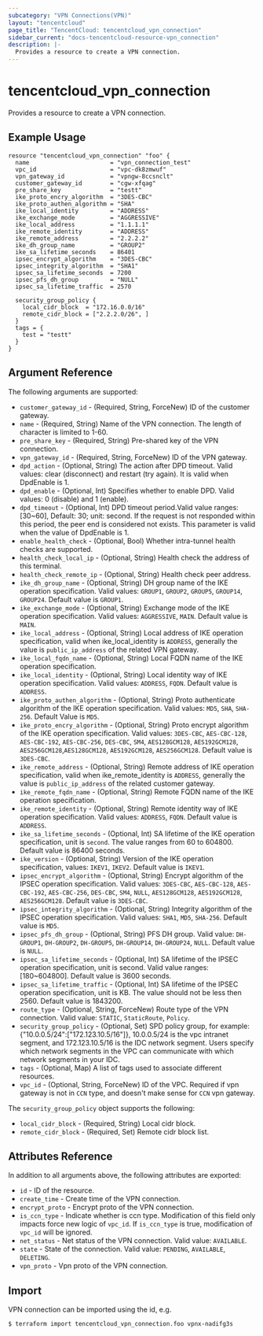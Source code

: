```yaml
---
subcategory: "VPN Connections(VPN)"
layout: "tencentcloud"
page_title: "TencentCloud: tencentcloud_vpn_connection"
sidebar_current: "docs-tencentcloud-resource-vpn_connection"
description: |-
  Provides a resource to create a VPN connection.
---
```


# tencentcloud_vpn_connection

Provides a resource to create a VPN connection.

## Example Usage

```hcl
resource "tencentcloud_vpn_connection" "foo" {
  name                       = "vpn_connection_test"
  vpc_id                     = "vpc-dk8zmwuf"
  vpn_gateway_id             = "vpngw-8ccsnclt"
  customer_gateway_id        = "cgw-xfqag"
  pre_share_key              = "testt"
  ike_proto_encry_algorithm  = "3DES-CBC"
  ike_proto_authen_algorithm = "SHA"
  ike_local_identity         = "ADDRESS"
  ike_exchange_mode          = "AGGRESSIVE"
  ike_local_address          = "1.1.1.1"
  ike_remote_identity        = "ADDRESS"
  ike_remote_address         = "2.2.2.2"
  ike_dh_group_name          = "GROUP2"
  ike_sa_lifetime_seconds    = 86401
  ipsec_encrypt_algorithm    = "3DES-CBC"
  ipsec_integrity_algorithm  = "SHA1"
  ipsec_sa_lifetime_seconds  = 7200
  ipsec_pfs_dh_group         = "NULL"
  ipsec_sa_lifetime_traffic  = 2570

  security_group_policy {
    local_cidr_block  = "172.16.0.0/16"
    remote_cidr_block = ["2.2.2.0/26", ]
  }
  tags = {
    test = "testt"
  }
}
```

## Argument Reference

The following arguments are supported:

* `customer_gateway_id` - (Required, String, ForceNew) ID of the customer gateway.
* `name` - (Required, String) Name of the VPN connection. The length of character is limited to 1-60.
* `pre_share_key` - (Required, String) Pre-shared key of the VPN connection.
* `vpn_gateway_id` - (Required, String, ForceNew) ID of the VPN gateway.
* `dpd_action` - (Optional, String) The action after DPD timeout. Valid values: clear (disconnect) and restart (try again). It is valid when DpdEnable is 1.
* `dpd_enable` - (Optional, Int) Specifies whether to enable DPD. Valid values: 0 (disable) and 1 (enable).
* `dpd_timeout` - (Optional, Int) DPD timeout period.Valid value ranges: [30~60], Default: 30; unit: second. If the request is not responded within this period, the peer end is considered not exists. This parameter is valid when the value of DpdEnable is 1.
* `enable_health_check` - (Optional, Bool) Whether intra-tunnel health checks are supported.
* `health_check_local_ip` - (Optional, String) Health check the address of this terminal.
* `health_check_remote_ip` - (Optional, String) Health check peer address.
* `ike_dh_group_name` - (Optional, String) DH group name of the IKE operation specification. Valid values: `GROUP1`, `GROUP2`, `GROUP5`, `GROUP14`, `GROUP24`. Default value is `GROUP1`.
* `ike_exchange_mode` - (Optional, String) Exchange mode of the IKE operation specification. Valid values: `AGGRESSIVE`, `MAIN`. Default value is `MAIN`.
* `ike_local_address` - (Optional, String) Local address of IKE operation specification, valid when ike_local_identity is `ADDRESS`, generally the value is `public_ip_address` of the related VPN gateway.
* `ike_local_fqdn_name` - (Optional, String) Local FQDN name of the IKE operation specification.
* `ike_local_identity` - (Optional, String) Local identity way of IKE operation specification. Valid values: `ADDRESS`, `FQDN`. Default value is `ADDRESS`.
* `ike_proto_authen_algorithm` - (Optional, String) Proto authenticate algorithm of the IKE operation specification. Valid values: `MD5`, `SHA`, `SHA-256`. Default Value is `MD5`.
* `ike_proto_encry_algorithm` - (Optional, String) Proto encrypt algorithm of the IKE operation specification. Valid values: `3DES-CBC`, `AES-CBC-128`, `AES-CBC-192`, `AES-CBC-256`, `DES-CBC`, `SM4`, `AES128GCM128`, `AES192GCM128`, `AES256GCM128`,`AES128GCM128`, `AES192GCM128`, `AES256GCM128`. Default value is `3DES-CBC`.
* `ike_remote_address` - (Optional, String) Remote address of IKE operation specification, valid when ike_remote_identity is `ADDRESS`, generally the value is `public_ip_address` of the related customer gateway.
* `ike_remote_fqdn_name` - (Optional, String) Remote FQDN name of the IKE operation specification.
* `ike_remote_identity` - (Optional, String) Remote identity way of IKE operation specification. Valid values: `ADDRESS`, `FQDN`. Default value is `ADDRESS`.
* `ike_sa_lifetime_seconds` - (Optional, Int) SA lifetime of the IKE operation specification, unit is `second`. The value ranges from 60 to 604800. Default value is 86400 seconds.
* `ike_version` - (Optional, String) Version of the IKE operation specification, values: `IKEV1`, `IKEV2`. Default value is `IKEV1`.
* `ipsec_encrypt_algorithm` - (Optional, String) Encrypt algorithm of the IPSEC operation specification. Valid values: `3DES-CBC`, `AES-CBC-128`, `AES-CBC-192`, `AES-CBC-256`, `DES-CBC`, `SM4`, `NULL`, `AES128GCM128`, `AES192GCM128`, `AES256GCM128`. Default value is `3DES-CBC`.
* `ipsec_integrity_algorithm` - (Optional, String) Integrity algorithm of the IPSEC operation specification. Valid values: `SHA1`, `MD5`, `SHA-256`. Default value is `MD5`.
* `ipsec_pfs_dh_group` - (Optional, String) PFS DH group. Valid value: `DH-GROUP1`, `DH-GROUP2`, `DH-GROUP5`, `DH-GROUP14`, `DH-GROUP24`, `NULL`. Default value is `NULL`.
* `ipsec_sa_lifetime_seconds` - (Optional, Int) SA lifetime of the IPSEC operation specification, unit is second. Valid value ranges: [180~604800]. Default value is 3600 seconds.
* `ipsec_sa_lifetime_traffic` - (Optional, Int) SA lifetime of the IPSEC operation specification, unit is KB. The value should not be less then 2560. Default value is 1843200.
* `route_type` - (Optional, String, ForceNew) Route type of the VPN connection. Valid value: `STATIC`, `StaticRoute`, `Policy`.
* `security_group_policy` - (Optional, Set) SPD policy group, for example: {"10.0.0.5/24":["172.123.10.5/16"]}, 10.0.0.5/24 is the vpc intranet segment, and 172.123.10.5/16 is the IDC network segment. Users specify which network segments in the VPC can communicate with which network segments in your IDC.
* `tags` - (Optional, Map) A list of tags used to associate different resources.
* `vpc_id` - (Optional, String, ForceNew) ID of the VPC. Required if vpn gateway is not in `CCN` type, and doesn't make sense for `CCN` vpn gateway.

The `security_group_policy` object supports the following:

* `local_cidr_block` - (Required, String) Local cidr block.
* `remote_cidr_block` - (Required, Set) Remote cidr block list.

## Attributes Reference

In addition to all arguments above, the following attributes are exported:

* `id` - ID of the resource.
* `create_time` - Create time of the VPN connection.
* `encrypt_proto` - Encrypt proto of the VPN connection.
* `is_ccn_type` - Indicate whether is ccn type. Modification of this field only impacts force new logic of `vpc_id`. If `is_ccn_type` is true, modification of `vpc_id` will be ignored.
* `net_status` - Net status of the VPN connection. Valid value: `AVAILABLE`.
* `state` - State of the connection. Valid value: `PENDING`, `AVAILABLE`, `DELETING`.
* `vpn_proto` - Vpn proto of the VPN connection.


## Import

VPN connection can be imported using the id, e.g.

```
$ terraform import tencentcloud_vpn_connection.foo vpnx-nadifg3s
```

